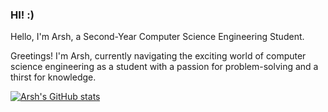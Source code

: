 ###  HI! :)

Hello, I'm Arsh, a Second-Year Computer Science Engineering Student. 

Greetings! I'm Arsh, currently navigating the exciting world of computer science engineering as a student with a passion for problem-solving and a thirst for knowledge. 

[![Arsh's GitHub stats](https://github-readme-stats.vercel.app/api?username=Arsh)](https://github.com/anuraghazra/github-readme-stats)
